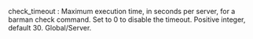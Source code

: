 check_timeout
:   Maximum execution time, in seconds per server, for a barman check
    command. Set to 0 to disable the timeout.
    Positive integer, default 30. Global/Server.
